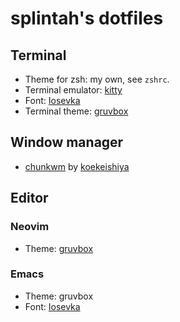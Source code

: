 # splintah's dotfiles

## Terminal
- Theme for zsh: my own, see `zshrc`.
- Terminal emulator: [kitty](https://github.com/kovidgoyal/kitty)
- Font: [Iosevka](https://github.com/be5invis/Iosevka)
- Terminal theme: [gruvbox](https://github.com/morhetz/gruvbox)

## Window manager
- [chunkwm](https://github.com/koekeishiya/chunkwm) by [koekeishiya](https://github.com/koekeishiya)

## Editor
### Neovim
- Theme: [gruvbox](https://github.com/morhetz/gruvbox)
### Emacs
- Theme: gruvbox
- Font: [Iosevka](https://github.com/be5invis/Iosevka)
